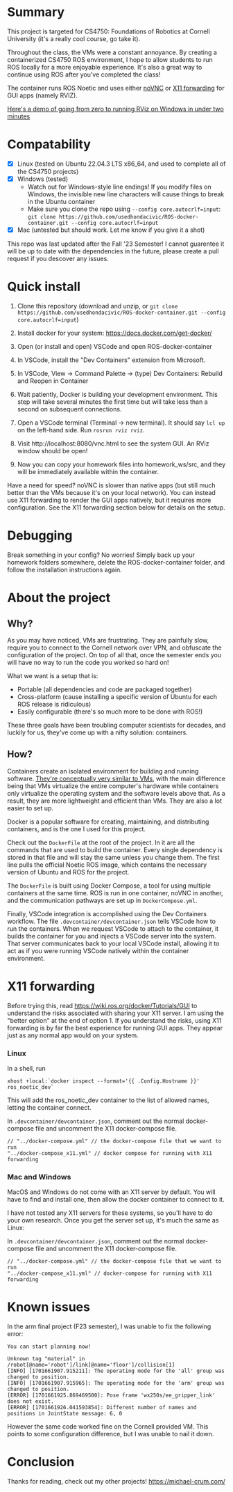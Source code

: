 # Summary
This project is targeted for CS4750: Foundations of Robotics at Cornell University (it's a really cool course, go take it). 

Throughout the class, the VMs were a constant annoyance. By creating a containerized CS4750 ROS environment, I hope to allow students to run ROS locally for a more enjoyable experience.
It's also a great way to continue using ROS after you've completed the class! 

The container runs ROS Noetic and uses either [noVNC](https://novnc.com/info.html) or [X11 forwarding](https://goteleport.com/blog/x11-forwarding/) for GUI apps (namely RVIZ).

[Here's a demo of going from zero to running RViz on Windows in under two minutes](https://www.youtube.com/watch?v=5HW2OjGDfr8)

# Compatability

- [x] Linux (tested on Ubuntu 22.04.3 LTS x86_64, and used to complete all of the CS4750 projects)
- [x] Windows (tested)
  - Watch out for Windows-style line endings! If you modify files on Windows, the invisible new line characters will cause things to break in the Ubuntu container
  - Make sure you clone the repo using `--config core.autocrlf=input`: `git clone https://github.com/usedhondacivic/ROS-docker-container.git --config core.autocrlf=input`
- [x] Mac (untested but should work. Let me know if you give it a shot)

This repo was last updated after the Fall '23 Semester! I cannot guarentee it will be up to date with the dependencies in the future, please create a pull request if you descover any issues.

# Quick install
1. Clone this repository (download and unzip, or `git clone https://github.com/usedhondacivic/ROS-docker-container.git --config core.autocrlf=input`)
  
2. Install docker for your system:
https://docs.docker.com/get-docker/

3. Open (or install and open) VSCode and open ROS-docker-container

4. In VSCode, install the "Dev Containers" extension from Microsoft.

5. In VSCode, View -> Command Palette -> (type) Dev Containers: Rebuild and Reopen in Container

6. Wait patiently, Docker is building your development environment. This step will take several minutes the first time but will take less than a second on subsequent connections.

7. Open a VSCode terminal (Terminal -> new terminal). It should say `lcl up` on the left-hand side. Run `rosrun rviz rviz`.

8. Visit http://localhost:8080/vnc.html to see the system GUI. An RViz window should be open!

9. Now you can copy your homework files into homework_ws/src, and they will be immediately available within the container.

Have a need for speed? noVNC is slower than native apps (but still much better than the VMs because it's on your local network).
You can instead use X11 forwarding to render the GUI apps natively, but it requires more configuration. See the X11 forwarding section below for details on the setup.

# Debugging

Break something in your config? No worries! Simply back up your homework folders somewhere, delete the ROS-docker-container folder, and follow the installation instructions again.

# About the project

## Why?
As you may have noticed, VMs are frustrating. They are painfully slow, require you to connect to the Cornell network over VPN, and obfuscate the configuration of the project. 
On top of all that, once the semester ends you will have no way to run the code you worked so hard on!

What we want is a setup that is:
  * Portable (all dependencies and code are packaged together)
  * Cross-platform (cause installing a specific version of Ubuntu for each ROS release is ridiculous)
  * Easily configurable (there's so much more to be done with ROS!)

These three goals have been troubling computer scientists for decades, and luckily for us, they've come up with a nifty solution: containers.

## How?
Containers create an isolated environment for building and running software.
[They're conceptually very similar to VMs](https://www.atlassian.com/microservices/cloud-computing/containers-vs-vms), with the main difference being that VMs virtualize the entire computer's hardware while containers only virtualize the operating system and the software levels above that. As a result, they are more lightweight and efficient than VMs. They are also a lot easier to set up.

Docker is a popular software for creating, maintaining, and distributing containers, and is the one I used for this project.

Check out the `DockerFile` at the root of the project. In it are all the commands that are used to build the container. Every single dependency is stored in that file and will stay the same unless you change them. The first line pulls the official Noetic ROS image, which contains the necessary version of Ubuntu and ROS for the project.

The `DockerFile` is built using Docker Compose, a tool for using multiple containers at the same time. ROS is run in one container, noVNC in another, and the communication pathways are set up in `DockerCompose.yml`.

Finally, VSCode integration is accomplished using the Dev Containers workflow. The file `.devcontainer/devcontainer.json` tells VSCode how to run the containers. When we request VSCode to attach to the container, it builds the container for you and injects a VSCode server into the system. That server communicates back to your local VSCode install, allowing it to act as if you were running VSCode natively within the container environment.

# X11 forwarding

Before trying this, read https://wiki.ros.org/docker/Tutorials/GUI to understand the risks associated with sharing your X11 server. I am using the "better option" at the end of option 1. If you understand the risks, using X11 forwarding is by far the best experience for running GUI apps. They appear just as any normal app would on your system.

### Linux

In a shell, run

```
xhost +local:`docker inspect --format='{{ .Config.Hostname }}' ros_noetic_dev`
```

This will add the ros_noetic_dev container to the list of allowed names, letting the container connect.

In `.devcontainer/devcontainer.json`, comment out the normal docker-compose file and uncomment the X11 docker-compose file.

```
// "../docker-compose.yml" // the docker-compose file that we want to run
"../docker-compose_x11.yml" // docker compose for running with X11 forwarding
```

### Mac and Windows

MacOS and Windows do not come with an X11 server by default. You will have to find and install one, then allow the docker container to connect to it.

I have not tested any X11 servers for these systems, so you'll have to do your own research. Once you get the server set up, it's much the same as Linux:

In `.devcontainer/devcontainer.json`, comment out the normal docker-compose file and uncomment the X11 docker-compose file.

```
// "../docker-compose.yml" // the docker-compose file that we want to run
"../docker-compose_x11.yml" // docker-compose for running with X11 forwarding
```

# Known issues
In the arm final project (F23 semester), I was unable to fix the following error:
```
You can start planning now!

Unknown tag "material" in /robot[@name='robot']/link[@name='floor']/collision[1]
[INFO] [1701661907.915211]: The operating mode for the 'all' group was changed to position.
[INFO] [1701661907.915965]: The operating mode for the 'arm' group was changed to position.
[ERROR] [1701661925.869469500]: Pose frame 'wx250s/ee_gripper_link' does not exist.
[ERROR] [1701661926.041593854]: Different number of names and positions in JointState message: 6, 0
```
However the same code worked fine on the Cornell provided VM. This points to some configuration difference, but I was unable to nail it down.

# Conclusion
Thanks for reading, check out my other projects! https://michael-crum.com/
